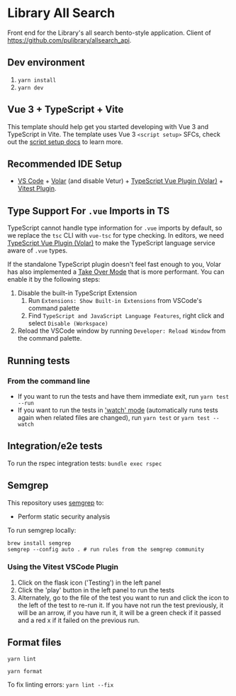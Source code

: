 # Library All Search

Front end for the Library's all search bento-style application. Client of
https://github.com/pulibrary/allsearch_api.

## Dev environment

1. `yarn install`
2. `yarn dev`

## Vue 3 + TypeScript + Vite

This template should help get you started developing with Vue 3 and TypeScript in Vite. The template uses Vue 3 `<script setup>` SFCs, check out the [script setup docs](https://v3.vuejs.org/api/sfc-script-setup.html#sfc-script-setup) to learn more.

## Recommended IDE Setup

- [VS Code](https://code.visualstudio.com/) + [Volar](https://marketplace.visualstudio.com/items?itemName=Vue.volar) (and disable Vetur) + [TypeScript Vue Plugin (Volar)](https://marketplace.visualstudio.com/items?itemName=Vue.vscode-typescript-vue-plugin) + [Vitest Plugin](https://marketplace.visualstudio.com/items?itemName=ZixuanChen.vitest-explorer).

## Type Support For `.vue` Imports in TS

TypeScript cannot handle type information for `.vue` imports by default, so we replace the `tsc` CLI with `vue-tsc` for type checking. In editors, we need [TypeScript Vue Plugin (Volar)](https://marketplace.visualstudio.com/items?itemName=Vue.vscode-typescript-vue-plugin) to make the TypeScript language service aware of `.vue` types.

If the standalone TypeScript plugin doesn't feel fast enough to you, Volar has also implemented a [Take Over Mode](https://github.com/johnsoncodehk/volar/discussions/471#discussioncomment-1361669) that is more performant. You can enable it by the following steps:

1. Disable the built-in TypeScript Extension
   1. Run `Extensions: Show Built-in Extensions` from VSCode's command palette
   2. Find `TypeScript and JavaScript Language Features`, right click and select `Disable (Workspace)`
2. Reload the VSCode window by running `Developer: Reload Window` from the command palette.

## Running tests

### From the command line

- If you want to run the tests and have them immediate exit, run `yarn test --run`
- If you want to run the tests in ['watch' mode](https://vitest.dev/guide/features.html#watch-mode) (automatically runs tests again when related files are changed), run `yarn test` or `yarn test --watch`

## Integration/e2e tests

To run the rspec integration tests: `bundle exec rspec`

## Semgrep
This repository uses [semgrep](https://semgrep.dev/) to:

* Perform static security analysis

To run semgrep locally:

```
brew install semgrep
semgrep --config auto . # run rules from the semgrep community
```

### Using the Vitest VSCode Plugin

1. Click on the flask icon ('Testing') in the left panel
1. Click the 'play' button in the left panel to run the tests
1. Alternately, go to the file of the test you want to run and click the icon to the left of the test to re-run it. If you have not run the test previously, it will be an arrow, if you have run it, it will be a green check if it passed and a red x if it failed on the previous run.

## Format files

`yarn lint`

`yarn format`

To fix linting errors: `yarn lint --fix`
